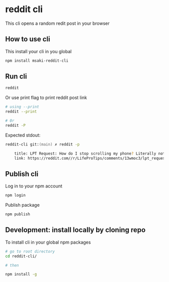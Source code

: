 # reddit cli

This cli opens a random redit post in your browser

## How to use cli

This install your cli in you global

```zsh
npm install msaki-reddit-cli
```

## Run cli

```zsh
reddit
```

Or use print flag to print reddit post link

```zsh
# using --print
reddit --print

# 0r
reddit -P
```

Expected stdout:

```zsh
reddit-cli git:(main) ✗ reddit -p

    title: LPT Request: How do I stop scrolling my phone? Literally nothing I’ve tried works
    link: https://reddit.com//r/LifeProTips/comments/13wmoc3/lpt_request_how_do_i_stop_scrolling_my_phone/
```

## Publish cli

Log in to your npm account

```zsh
npm login
```

Publish package

```zsh
npm publish
```

## Development: install locally by cloning repo

To install cli in your global npm packages

```zsh
# go to root directory
cd reddit-cli/

# then

npm install -g
```
